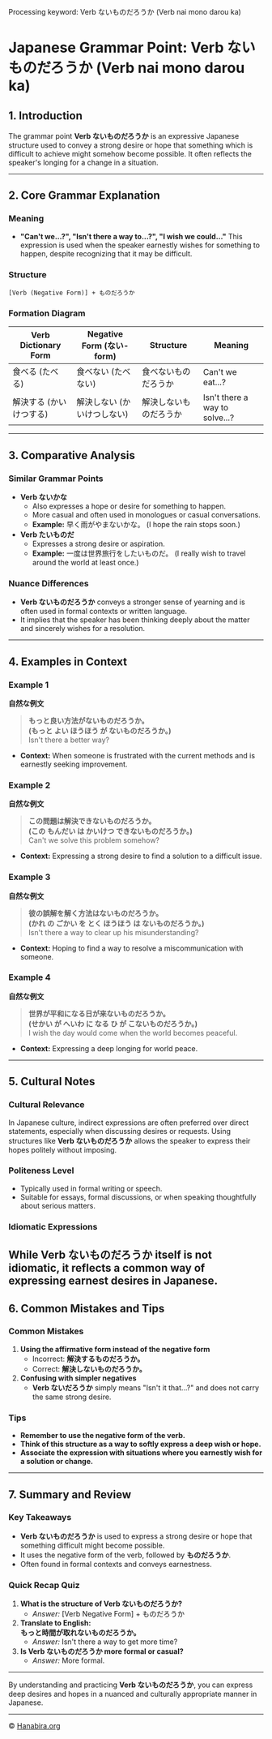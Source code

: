 Processing keyword: Verb ないものだろうか (Verb nai mono darou ka)
# Japanese Grammar Point: Verb ないものだろうか (Verb nai mono darou ka)



## 1. Introduction
The grammar point **Verb ないものだろうか** is an expressive Japanese structure used to convey a strong desire or hope that something which is difficult to achieve might somehow become possible. It often reflects the speaker's longing for a change in a situation.

---
## 2. Core Grammar Explanation
### Meaning
- **"Can't we...?", "Isn't there a way to...?", "I wish we could..."**
This expression is used when the speaker earnestly wishes for something to happen, despite recognizing that it may be difficult.
### Structure
```plaintext
[Verb (Negative Form)] + ものだろうか
```
### Formation Diagram
| Verb Dictionary Form | Negative Form (ない-form) | Structure                   | Meaning                        |
|----------------------|--------------------------|-----------------------------|--------------------------------|
| 食べる (たべる)       | 食べない (たべない)       | 食べないものだろうか         | Can't we eat...?               |
| 解決する (かいけつする) | 解決しない (かいけつしない) | 解決しないものだろうか       | Isn't there a way to solve...? |
---
## 3. Comparative Analysis
### Similar Grammar Points
- **Verb ないかな**
  - Also expresses a hope or desire for something to happen.
  - More casual and often used in monologues or casual conversations.
  - **Example:** 早く雨がやまないかな。 (I hope the rain stops soon.)
- **Verb たいものだ**
  - Expresses a strong desire or aspiration.
  - **Example:** 一度は世界旅行をしたいものだ。 (I really wish to travel around the world at least once.)
### Nuance Differences
- **Verb ないものだろうか** conveys a stronger sense of yearning and is often used in formal contexts or written language.
- It implies that the speaker has been thinking deeply about the matter and sincerely wishes for a resolution.
---
## 4. Examples in Context
### Example 1
**自然な例文**
> **もっと良い方法がないものだろうか。**  
> **(もっと よい ほうほう が ないものだろうか。)**  
> Isn't there a better way?
- **Context:** When someone is frustrated with the current methods and is earnestly seeking improvement.
### Example 2
**自然な例文**
> **この問題は解決できないものだろうか。**  
> **(この もんだい は かいけつ できないものだろうか。)**  
> Can't we solve this problem somehow?
- **Context:** Expressing a strong desire to find a solution to a difficult issue.
### Example 3
**自然な例文**
> **彼の誤解を解く方法はないものだろうか。**  
> **(かれ の ごかい を とく ほうほう は ないものだろうか。)**  
> Isn't there a way to clear up his misunderstanding?
- **Context:** Hoping to find a way to resolve a miscommunication with someone.
### Example 4
**自然な例文**
> **世界が平和になる日が来ないものだろうか。**  
> **(せかい が へいわ に なる ひ が こないものだろうか。)**  
> I wish the day would come when the world becomes peaceful.
- **Context:** Expressing a deep longing for world peace.
---
## 5. Cultural Notes
### Cultural Relevance
In Japanese culture, indirect expressions are often preferred over direct statements, especially when discussing desires or requests. Using structures like **Verb ないものだろうか** allows the speaker to express their hopes politely without imposing.
### Politeness Level
- Typically used in formal writing or speech.
- Suitable for essays, formal discussions, or when speaking thoughtfully about serious matters.
### Idiomatic Expressions
While **Verb ないものだろうか** itself is not idiomatic, it reflects a common way of expressing earnest desires in Japanese.
---
## 6. Common Mistakes and Tips
### Common Mistakes
1. **Using the affirmative form instead of the negative form**
   - Incorrect: **解決するものだろうか。**
   - Correct: **解決しないものだろうか。**
2. **Confusing with simpler negatives**
   - **Verb ないだろうか** simply means "Isn't it that...?" and does not carry the same strong desire.
### Tips
- **Remember to use the negative form of the verb.**
- **Think of this structure as a way to softly express a deep wish or hope.**
- **Associate the expression with situations where you earnestly wish for a solution or change.**
---
## 7. Summary and Review
### Key Takeaways
- **Verb ないものだろうか** is used to express a strong desire or hope that something difficult might become possible.
- It uses the negative form of the verb, followed by **ものだろうか**.
- Often found in formal contexts and conveys earnestness.
### Quick Recap Quiz
1. **What is the structure of Verb ないものだろうか?**
   - *Answer:* [Verb Negative Form] + ものだろうか
2. **Translate to English:**  
   **もっと時間が取れないものだろうか。**
   - *Answer:* Isn't there a way to get more time?
3. **Is Verb ないものだろうか more formal or casual?**
   - *Answer:* More formal.
---
By understanding and practicing **Verb ないものだろうか**, you can express deep desires and hopes in a nuanced and culturally appropriate manner in Japanese.


---

© [Hanabira.org](https://hanabira.org)
